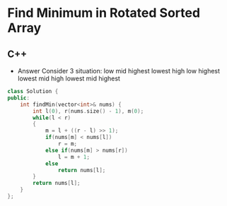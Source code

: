 Find Minimum in Rotated Sorted Array
==========

## C++

  - Answer
  Consider 3 situation:
    low mid highest lowest high
    low highest lowest mid high
    lowest mid highest
  ```cpp
  class Solution {
  public:
      int findMin(vector<int>& nums) {
          int l(0), r(nums.size() - 1), m(0);
          while(l < r)
          {
              m = l + ((r - l) >> 1);
              if(nums[m] < nums[l])
                  r = m;
              else if(nums[m] > nums[r])
                  l = m + 1;
              else
                  return nums[l];
          }
          return nums[l];
      }
  };
  ```